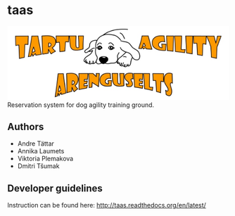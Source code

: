 # taas
![alt tag](docs/images/taaslogohor.jpg)
Reservation system for dog agility training ground.

## Authors
- Andre Tättar
- Annika Laumets
- Viktoria Plemakova
- Dmitri Tšumak

## Developer guidelines

Instruction can be found here: http://taas.readthedocs.org/en/latest/
